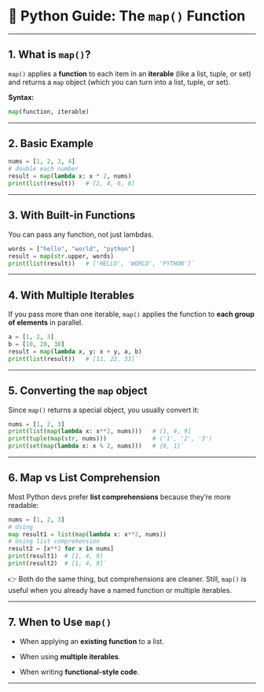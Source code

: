 # 🐍 Python Guide: The `map()` Function

---

## 1. What is `map()`?

`map()` applies a **function** to each item in an **iterable** (like a list, tuple, or set) and returns a `map` object (which you can turn into a list, tuple, or set).

**Syntax:**
```python
map(function, iterable)
```
---

## 2. Basic Example
```python
nums = [1, 2, 3, 4]  
# double each number
result = map(lambda x: x * 2, nums)  
print(list(result))   # [2, 4, 6, 8]
```

---

## 3. With Built-in Functions

You can pass any function, not just lambdas.
```python
words = ["hello", "world", "python"] 
result = map(str.upper, words)  
print(list(result))   # ['HELLO', 'WORLD', 'PYTHON']`
```

---

## 4. With Multiple Iterables

If you pass more than one iterable, `map()` applies the function to **each group of elements** in parallel.

```python
a = [1, 2, 3] 
b = [10, 20, 30]  
result = map(lambda x, y: x + y, a, b) 
print(list(result))   # [11, 22, 33]`
```
---

## 5. Converting the `map` object

Since `map()` returns a special object, you usually convert it:
```python
nums = [1, 2, 3]  
print(list(map(lambda x: x**2, nums)))   # [1, 4, 9] 
print(tuple(map(str, nums)))             # ('1', '2', '3') 
print(set(map(lambda x: x % 2, nums)))   # {0, 1}`
```
---

## 6. Map vs List Comprehension

Most Python devs prefer **list comprehensions** because they’re more readable:
```python
nums = [1, 2, 3]  
# Using
map result1 = list(map(lambda x: x**2, nums))  
# Using list comprehension 
result2 = [x**2 for x in nums]  
print(result1)  # [1, 4, 9] 
print(result2)  # [1, 4, 9]`
```
👉 Both do the same thing, but comprehensions are cleaner. Still, `map()` is useful when you already have a named function or multiple iterables.

---

## 7. When to Use `map()`

- When applying an **existing function** to a list.
    
- When using **multiple iterables**.
    
- When writing **functional-style code**.
    

---